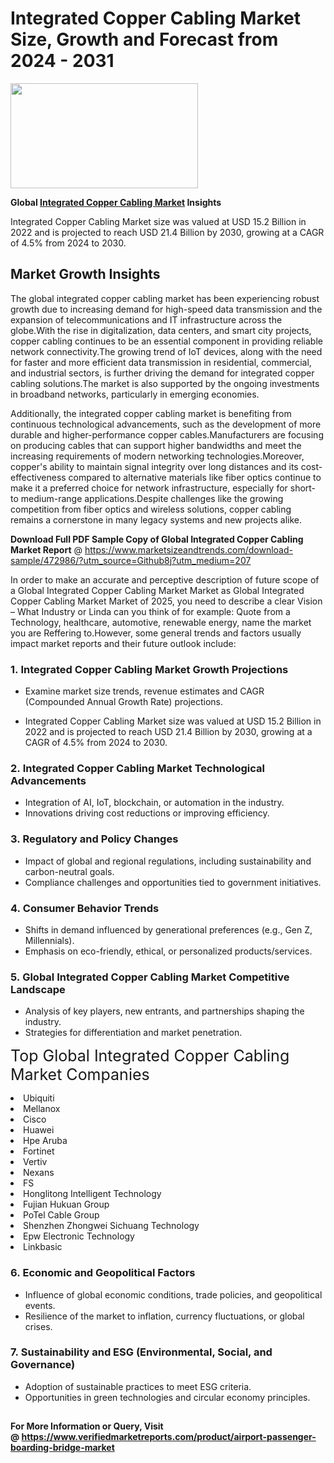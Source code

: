<H1>Integrated Copper Cabling Market Size, Growth and Forecast from 2024 - 2031</H1><img class="aligncenter size-medium wp-image-584254" src="https://thirdeyenews.in/wp-content/uploads/2024/09/Global-Market-Research-300x168.jpeg" alt="" width="300" height="168" /><p><strong>Global&nbsp;<a href="https://www.marketsizeandtrends.com/download-sample/472986/?utm_source=Github8j?utm_medium=207">Integrated Copper Cabling Market</a> Insights</strong></p><p>Integrated Copper Cabling Market size was valued at USD 15.2 Billion in 2022 and is projected to reach USD 21.4 Billion by 2030, growing at a CAGR of 4.5% from 2024 to 2030.</p><p><h2>Market Growth Insights</h2> <p>The global integrated copper cabling market has been experiencing robust growth due to increasing demand for high-speed data transmission and the expansion of telecommunications and IT infrastructure across the globe.With the rise in digitalization, data centers, and smart city projects, copper cabling continues to be an essential component in providing reliable network connectivity.The growing trend of IoT devices, along with the need for faster and more efficient data transmission in residential, commercial, and industrial sectors, is further driving the demand for integrated copper cabling solutions.The market is also supported by the ongoing investments in broadband networks, particularly in emerging economies.</p> <p>Additionally, the integrated copper cabling market is benefiting from continuous technological advancements, such as the development of more durable and higher-performance copper cables.Manufacturers are focusing on producing cables that can support higher bandwidths and meet the increasing requirements of modern networking technologies.Moreover, copper's ability to maintain signal integrity over long distances and its cost-effectiveness compared to alternative materials like fiber optics continue to make it a preferred choice for network infrastructure, especially for short- to medium-range applications.Despite challenges like the growing competition from fiber optics and wireless solutions, copper cabling remains a cornerstone in many legacy systems and new projects alike.</p> <p><span class=""><strong>Download Full PDF Sample Copy of Global Integrated Copper Cabling Market Report</strong> @ <a href="https://www.marketsizeandtrends.com/download-sample/472986/?utm_source=Github8j?utm_medium=207" target="_blank">https://www.marketsizeandtrends.com/download-sample/472986/?utm_source=Github8j?utm_medium=207</a></span></p><p>In order to make an accurate and perceptive description of future scope of a Global&nbsp;Integrated Copper Cabling Market Market as Global&nbsp;Integrated Copper Cabling Market Market of 2025, you need to describe a clear Vision &ndash; What Industry or Linda can you think of for example: Quote from a Technology, healthcare, automotive, renewable energy, name the market you are Reffering to.However, some general trends and factors usually impact market reports and their future outlook include:</p><h3>1.&nbsp;<strong>Integrated Copper Cabling Market Growth Projections</strong></h3><ul><li>Examine market size trends, revenue estimates and CAGR (Compounded Annual Growth Rate) projections.</li><li><p>Integrated Copper Cabling Market size was valued at USD 15.2 Billion in 2022 and is projected to reach USD 21.4 Billion by 2030, growing at a CAGR of 4.5% from 2024 to 2030.</p></li></ul><h3>2.&nbsp;<strong>Integrated Copper Cabling Market Technological Advancements</strong></h3><ul><li>Integration of AI, IoT, blockchain, or automation in the industry.</li><li>Innovations driving cost reductions or improving efficiency.</li></ul><h3>3.&nbsp;<strong>Regulatory and Policy Changes</strong></h3><ul><li>Impact of global and regional regulations, including sustainability and carbon-neutral goals.</li><li>Compliance challenges and opportunities tied to government initiatives.</li></ul><h3>4.&nbsp;<strong>Consumer Behavior Trends</strong></h3><ul><li>Shifts in demand influenced by generational preferences (e.g., Gen Z, Millennials).</li><li>Emphasis on eco-friendly, ethical, or personalized products/services.</li></ul><h3>5.&nbsp;<strong>Global Integrated Copper Cabling Market Competitive Landscape</strong></h3><ul><li>Analysis of key players, new entrants, and partnerships shaping the industry.</li><li>Strategies for differentiation and market penetration.</li></ul><p data-pm-slice="1 1 []"><span style="color: inherit; font-family: inherit; font-size: 25px;">Top Global Integrated Copper Cabling Market Companies</span></p><div class="" data-test-id=""><p><li>Ubiquiti</li><li> Mellanox</li><li> Cisco</li><li> Huawei</li><li> Hpe Aruba</li><li> Fortinet</li><li> Vertiv</li><li> Nexans</li><li> FS</li><li> Honglitong Intelligent Technology</li><li> Fujian Hukuan Group</li><li> PoTel Cable Group</li><li> Shenzhen Zhongwei Sichuang Technology</li><li> Epw Electronic Technology</li><li> Linkbasic</li></p></div><h3>6.&nbsp;<strong>Economic and Geopolitical Factors</strong></h3><ul><li>Influence of global economic conditions, trade policies, and geopolitical events.</li><li>Resilience of the market to inflation, currency fluctuations, or global crises.</li></ul><h3>7.&nbsp;<strong>Sustainability and ESG (Environmental, Social, and Governance)</strong></h3><ul><li>Adoption of sustainable practices to meet ESG criteria.</li><li>Opportunities in green technologies and circular economy principles.</li></ul><h2><strong style="font-size: 14px;">For More Information or Query, Visit @&nbsp;</strong><a style="background-color: #ffffff; font-size: 14px;" href="https://www.marketsizeandtrends.com/report/integrated-copper-cabling-market/" target="_blank">https://www.verifiedmarketreports.com/product/airport-passenger-boarding-bridge-market</a></h2>